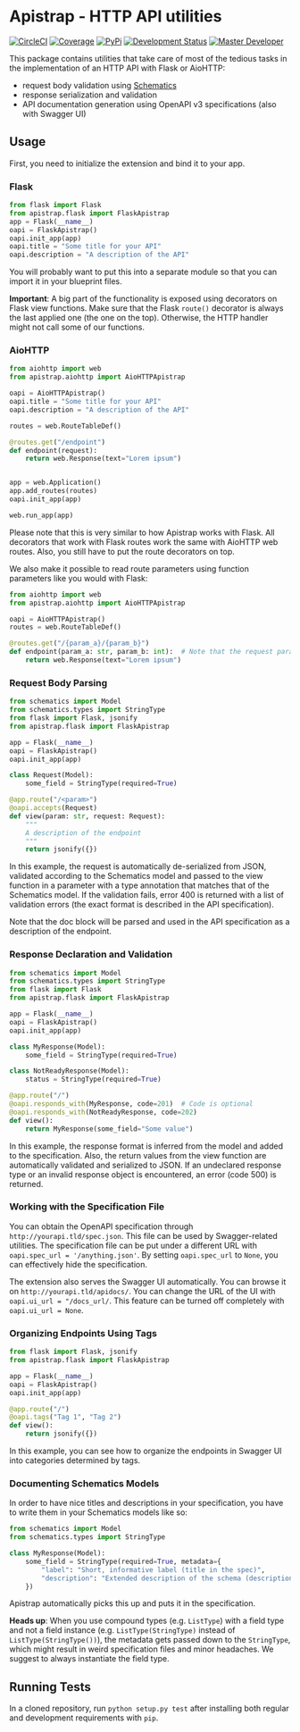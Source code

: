 # Apistrap - HTTP API utilities

[![CircleCI](https://circleci.com/gh/iterait/apistrap.png?style=shield&circle-token=6e0633d5636dd5b858dd4db501695e10b16f373f)](https://circleci.com/gh/iterait/apistrap/tree/dev)
[![Coverage](https://img.shields.io/coveralls/github/iterait/apistrap.svg)](https://coveralls.io/github/iterait/apistrap)
[![PyPi](https://img.shields.io/pypi/v/apistrap.svg)](https://pypi.org/project/apistrap/)
[![Development Status](https://img.shields.io/badge/status-Regular-brightgreen.svg?style=flat)]()
[![Master Developer](https://img.shields.io/badge/master-Jan%20Buchar-lightgrey.svg?style=flat)]()

This package contains utilities that take care of most of the tedious tasks in the implementation of an HTTP API with 
Flask or AioHTTP:

- request body validation using [Schematics](https://github.com/schematics/schematics)
- response serialization and validation
- API documentation generation using OpenAPI v3 specifications (also with Swagger UI)

## Usage

First, you need to initialize the extension and bind it to your app.

### Flask

```python
from flask import Flask
from apistrap.flask import FlaskApistrap
app = Flask(__name__)
oapi = FlaskApistrap()
oapi.init_app(app)
oapi.title = "Some title for your API"
oapi.description = "A description of the API"
```

You will probably want to put this into a separate module so that you can import it in your blueprint files.

**Important**: A big part of the functionality is exposed using decorators on Flask view functions. Make sure that the 
Flask `route()` decorator is always the last applied one (the one on the top). Otherwise, the HTTP handler might not 
call some of our functions.

### AioHTTP

```python
from aiohttp import web
from apistrap.aiohttp import AioHTTPApistrap

oapi = AioHTTPApistrap()
oapi.title = "Some title for your API"
oapi.description = "A description of the API"

routes = web.RouteTableDef()

@routes.get("/endpoint")
def endpoint(request):
    return web.Response(text="Lorem ipsum")


app = web.Application()
app.add_routes(routes)
oapi.init_app(app)

web.run_app(app)
```

Please note that this is very similar to how Apistrap works with Flask. All decorators that work with Flask routes work
the same with AioHTTP web routes. Also, you still have to put the route decorators on top.

We also make it possible to read route parameters using function parameters like you would with Flask:

```python
from aiohttp import web
from apistrap.aiohttp import AioHTTPApistrap

oapi = AioHTTPApistrap()
routes = web.RouteTableDef()

@routes.get("/{param_a}/{param_b}")
def endpoint(param_a: str, param_b: int):  # Note that the request parameter is optional
    return web.Response(text="Lorem ipsum")
```

### Request Body Parsing

```python
from schematics import Model
from schematics.types import StringType
from flask import Flask, jsonify
from apistrap.flask import FlaskApistrap

app = Flask(__name__)
oapi = FlaskApistrap()
oapi.init_app(app)

class Request(Model):
    some_field = StringType(required=True)

@app.route("/<param>")
@oapi.accepts(Request)
def view(param: str, request: Request):
    """
    A description of the endpoint
    """
    return jsonify({})
```

In this example, the request is automatically de-serialized from JSON, validated according to the Schematics model and 
passed to the view function in a parameter with a type annotation that matches that of the Schematics model. If the 
validation fails, error 400 is returned with a list of validation errors (the exact format is described in the API 
specification).

Note that the doc block will be parsed and used in the API specification as a description of the endpoint.

### Response Declaration and Validation

```python
from schematics import Model
from schematics.types import StringType
from flask import Flask
from apistrap.flask import FlaskApistrap

app = Flask(__name__)
oapi = FlaskApistrap()
oapi.init_app(app)

class MyResponse(Model):
    some_field = StringType(required=True)

class NotReadyResponse(Model):
    status = StringType(required=True)

@app.route("/")
@oapi.responds_with(MyResponse, code=201)  # Code is optional
@oapi.responds_with(NotReadyResponse, code=202)
def view():
    return MyResponse(some_field="Some value")
```

In this example, the response format is inferred from the model and added to the specification. Also, the return values
from the view function are automatically validated and serialized to JSON. If an undeclared response type or an invalid 
response object is encountered, an error (code 500) is returned.

### Working with the Specification File

You can obtain the OpenAPI specification through `http://yourapi.tld/spec.json`. This file can be used by 
Swagger-related utilities. The specification file can be put under a different URL with 
`oapi.spec_url = '/anything.json'`. By setting `oapi.spec_url` to `None`, you can effectively hide the 
specification.

The extension also serves the Swagger UI automatically. You can browse it on `http://yourapi.tld/apidocs/`. You can 
change the URL of the UI with `oapi.ui_url = "/docs_url/`. This feature can be turned off completely with 
`oapi.ui_url = None`.

### Organizing Endpoints Using Tags

```python
from flask import Flask, jsonify
from apistrap.flask import FlaskApistrap

app = Flask(__name__)
oapi = FlaskApistrap()
oapi.init_app(app)

@app.route("/")
@oapi.tags("Tag 1", "Tag 2")
def view():
    return jsonify({})
```

In this example, you can see how to organize the endpoints in Swagger UI into categories determined by tags.

### Documenting Schematics Models

In order to have nice titles and descriptions in your specification, you have to write them in your Schematics models 
like so:

```python
from schematics import Model
from schematics.types import StringType

class MyResponse(Model):
    some_field = StringType(required=True, metadata={
        "label": "Short, informative label (title in the spec)",
        "description": "Extended description of the schema (description in the spec)"
    })
```

Apistrap automatically picks this up and puts it in the specification.

**Heads up**: When you use compound types (e.g. `ListType`) with a field type and not a field instance (e.g. 
`ListType(StringType)` instead of `ListType(StringType())`), the metadata gets passed down to the `StringType`, 
which might result in weird specification files and minor headaches. We suggest to always instantiate the field type.

## Running Tests

In a cloned repository, run `python setup.py test` after installing both regular and development requirements with 
`pip`.
